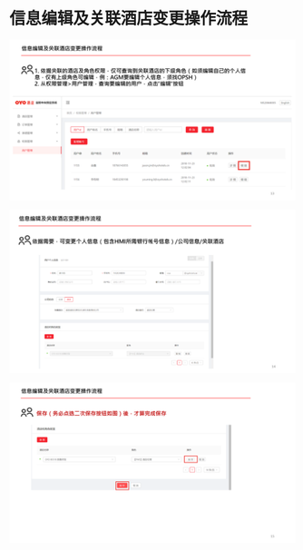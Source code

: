# 信息编辑及关联酒店变更操作流程

![](../../../.gitbook/assets/image%20%2884%29.png)

![](../../../.gitbook/assets/image%20%2843%29.png)

![](../../../.gitbook/assets/image%20%28176%29.png)

